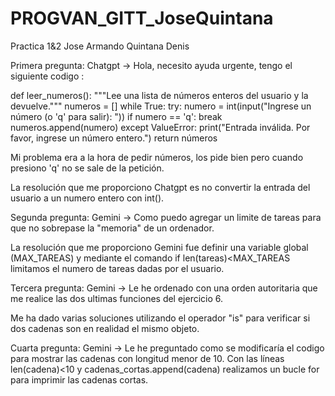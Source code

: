 # PROGVAN_GITT_JoseQuintana
Practica 1&2
 Jose Armando Quintana Denis

Primera pregunta: Chatgpt -> Hola, necesito ayuda urgente, tengo el siguiente codigo :

def leer_numeros():
    """Lee una lista de números enteros del usuario y la devuelve."""
    numeros = []
    while True:
        try:
            numero = int(input("Ingrese un número (o 'q' para salir): "))
            if numero == 'q':
                break
            numeros.append(numero)
        except ValueError:
            print("Entrada inválida. Por favor, ingrese un número entero.")
    return números

Mi problema era a la hora de pedir números, los pide bien pero cuando presiono 'q' no se sale de la petición.

La resolución que me proporciono Chatgpt es no convertir la entrada del usuario a un numero entero con int().

Segunda pregunta: Gemini -> Como puedo agregar un limite de tareas para que no sobrepase la "memoria" de un ordenador.

La resolución que me proporciono Gemini fue definir una variable global (MAX_TAREAS) y  mediante el comando if len(tareas)<MAX_TAREAS limitamos el numero de tareas dadas por el usuario.


Tercera pregunta: Gemini -> Le he ordenado con una orden autoritaria que me realice las dos ultimas funciones del ejercicio 6.

Me ha dado varias soluciones utilizando el operador "is" para verificar si dos cadenas son en realidad el mismo objeto.


Cuarta pregunta: Gemini -> Le he preguntado como se modificaría el codigo para mostrar las cadenas con longitud menor de 10.
Con las líneas len(cadena)<10 y  cadenas_cortas.append(cadena) realizamos un bucle for para imprimir las cadenas cortas.



